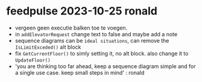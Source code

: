 # feedpulse 2023-10-25 ronald

- vergeen geen executie balken toe te voegen.
- in `addElevatorRequest` change text to false and maybe add a note
- sequence diagrams can be `ideal situations`, can remove the `IsLimitExceded()` alt block
- fix `GetCurrentFloor()` to simly setting it, no alt block. also change it to `UpdateFloor()`
- 'you are thinking too far ahead, keep a sequence diagram simple and for a single use case. keep small steps in mind' : ronald

